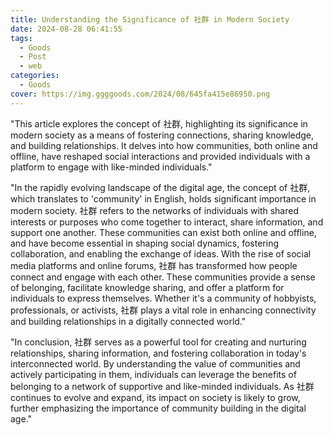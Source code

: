 ```yaml
---
title: Understanding the Significance of 社群 in Modern Society
date: 2024-08-28 06:41:55
tags:
  - Goods
  - Post
  - web
categories:
  - Goods
cover: https://img.ggggoods.com/2024/08/645fa415e86950.png
---
```


"This article explores the concept of 社群, highlighting its significance in modern society as a means of fostering connections, sharing knowledge, and building relationships. It delves into how communities, both online and offline, have reshaped social interactions and provided individuals with a platform to engage with like-minded individuals."

"In the rapidly evolving landscape of the digital age, the concept of 社群, which translates to 'community' in English, holds significant importance in modern society. 社群 refers to the networks of individuals with shared interests or purposes who come together to interact, share information, and support one another. These communities can exist both online and offline, and have become essential in shaping social dynamics, fostering collaboration, and enabling the exchange of ideas. With the rise of social media platforms and online forums, 社群 has transformed how people connect and engage with each other. These communities provide a sense of belonging, facilitate knowledge sharing, and offer a platform for individuals to express themselves. Whether it's a community of hobbyists, professionals, or activists, 社群 plays a vital role in enhancing connectivity and building relationships in a digitally connected world."

"In conclusion, 社群 serves as a powerful tool for creating and nurturing relationships, sharing information, and fostering collaboration in today's interconnected world. By understanding the value of communities and actively participating in them, individuals can leverage the benefits of belonging to a network of supportive and like-minded individuals. As 社群 continues to evolve and expand, its impact on society is likely to grow, further emphasizing the importance of community building in the digital age."
